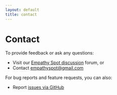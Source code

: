 ```yaml
---
layout: default
title: contact
---
```

# Contact

To provide feedback or ask any questions:
* Visit our [Empathy Spot discussion](https://www.loomio.org/g/CtW4A2KG/empathy-spot-discussion) forum, or
* Contact [empathyspot@gmail.com](mailto:empathyspot@gmail.com)

For bug reports and feature requests, you can also:
* Report [issues via GitHub](https://github.com/hugetim/empathyspot/issues)
